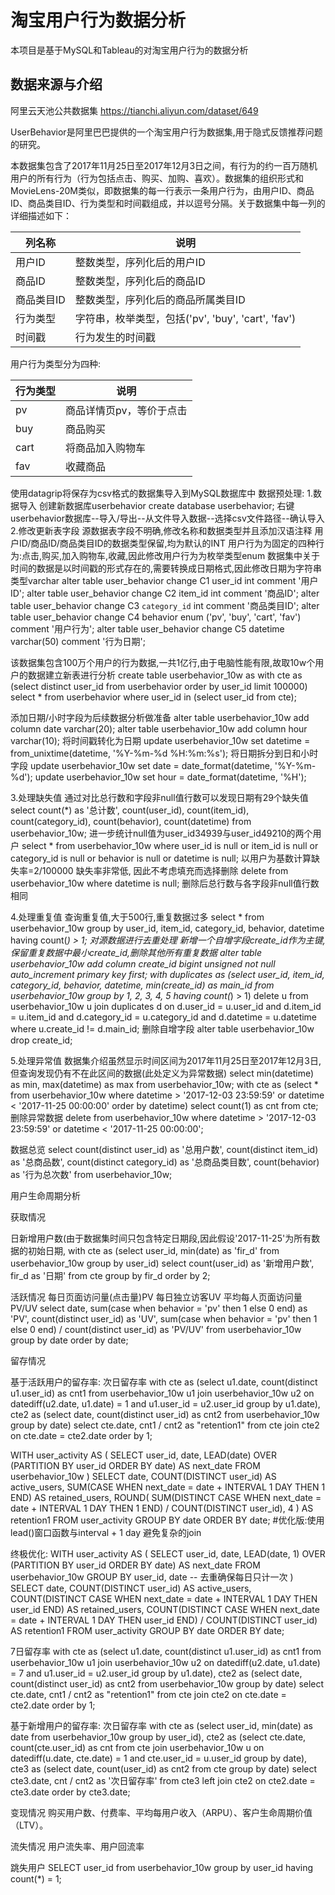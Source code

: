 # 淘宝用户行为数据分析

本项目是基于MySQL和Tableau的对淘宝用户行为的数据分析


## 数据来源与介绍

阿里云天池公共数据集 https://tianchi.aliyun.com/dataset/649

UserBehavior是阿里巴巴提供的一个淘宝用户行为数据集,用于隐式反馈推荐问题的研究。

本数据集包含了2017年11月25日至2017年12月3日之间，有行为的约一百万随机用户的所有行为（行为包括点击、购买、加购、喜欢）。数据集的组织形式和MovieLens-20M类似，即数据集的每一行表示一条用户行为，由用户ID、商品ID、商品类目ID、行为类型和时间戳组成，并以逗号分隔。关于数据集中每一列的详细描述如下：

| 列名称 | 说明 | 
|---|---|
| 用户ID | 整数类型，序列化后的用户ID | 
| 商品ID | 整数类型，序列化后的商品ID | 
| 商品类目ID | 整数类型，序列化后的商品所属类目ID| 
| 行为类型 |字符串，枚举类型，包括('pv', 'buy', 'cart', 'fav')| 
| 时间戳 | 行为发生的时间戳| 

用户行为类型分为四种:

| 行为类型 | 说明 | 
|---|---|
| pv | 商品详情页pv，等价于点击 | 
| buy | 商品购买 | 
| cart | 将商品加入购物车| 
| fav |收藏商品|

使用datagrip将保存为csv格式的数据集导入到MySQL数据库中
数据预处理:
1.数据导入
创建新数据库userbehavior
create database userbehavior;
右键userbehavior数据库--导入/导出--从文件导入数据--选择csv文件路径--确认导入
2.修改更新表字段
源数据表字段不明确,修改名称和数据类型并且添加汉语注释
用户ID/商品ID/商品类目ID的数据类型保留,均为默认的INT
用户行为为固定的四种行为:点击,购买,加入购物车,收藏,因此修改用户行为为枚举类型enum
数据集中关于时间的数据是以时间戳的形式存在的,需要转换成日期格式,因此修改日期为字符串类型varchar
alter table user_behavior
    change C1 user_id int comment '用户ID';
alter table user_behavior
    change C2 item_id int comment '商品ID';
alter table user_behavior
    change C3 `category_id` int comment '商品类目ID';
alter table user_behavior
    change C4 behavior enum ('pv', 'buy', 'cart', 'fav') comment '用户行为';
alter table user_behavior
    change C5 datetime varchar(50) comment '行为日期';

该数据集包含100万个用户的行为数据,一共1亿行,由于电脑性能有限,故取10w个用户的数据建立新表进行分析
create table userbehavior_10w as
with cte as (select distinct user_id from userbehavior order by user_id limit 100000)
select *
from userbehavior
where user_id in (select user_id from cte);

添加日期/小时字段为后续数据分析做准备
alter table userbehavior_10w
    add column date varchar(20);
alter table userbehavior_10w
    add column hour varchar(10);
将时间戳转化为日期
update userbehavior_10w
set datetime = from_unixtime(datetime, '%Y-%m-%d %H:%m:%s');
将日期拆分到日和小时字段
update userbehavior_10w
set date = date_format(datetime, '%Y-%m-%d');
update userbehavior_10w
set hour = date_format(datetime, '%H');

3.处理缺失值
通过对比总行数和字段非null值行数可以发现日期有29个缺失值
select count(*) as '总计数',
       count(user_id),
       count(item_id),
       count(category_id),
       count(behavior),
       count(datetime)
from userbehavior_10w;
进一步统计null值为user_id34939与user_id49210的两个用户
select *
from userbehavior_10w
where user_id is null
   or item_id is null
   or category_id is null
   or behavior is null
   or datetime is null;
以用户为基数计算缺失率=2/100000 缺失率非常低, 因此不考虑填充而选择删除
delete
from userbehavior_10w
where datetime is null;
删除后总行数与各字段非null值行数相同

4.处理重复值
查询重复值,大于500行,重复数据过多
select *
from userbehavior_10w
group by user_id, item_id, category_id, behavior, datetime
having count(*) > 1;
对源数据进行去重处理
新增一个自增字段create_id作为主键,保留重复数据中最小create_id,删除其他所有重复数据
alter table userbehavior_10w
    add column create_id bigint unsigned not null auto_increment primary key first;
with duplicates as (select user_id, item_id, category_id, behavior, datetime, min(create_id) as main_id
                    from userbehavior_10w
                    group by 1, 2, 3, 4, 5
                    having count(*) > 1)
delete u
from userbehavior_10w u
         join duplicates d on d.user_id = u.user_id and d.item_id = u.item_id and d.category_id = u.category_id and
                              d.datetime = u.datetime
where u.create_id != d.main_id;
删除自增字段
alter table userbehavior_10w
    drop create_id;

5.处理异常值
数据集介绍虽然显示时间区间为2017年11月25日至2017年12月3日,但查询发现仍有不在此区间的数据(此处定义为异常数据)
select min(datetime) as min, max(datetime) as max
from userbehavior_10w;
with cte as (select *
             from userbehavior_10w
             where datetime > '2017-12-03 23:59:59'
                or datetime < '2017-11-25 00:00:00'
             order by datetime)
select count(1) as cnt
from cte;
删除异常数据
delete
from userbehavior_10w
where datetime > '2017-12-03 23:59:59'
   or datetime < '2017-11-25 00:00:00';


数据总览
select count(distinct user_id)     as '总用户数',
       count(distinct item_id)     as '总商品数',
       count(distinct category_id) as '总商品类目数',
       count(behavior)             as '行为总次数'
from userbehavior_10w;

用户生命周期分析

获取情况

日新增用户数(由于数据集时间只包含特定日期段,因此假设'2017-11-25'为所有数据的初始日期,
with cte as (select user_id, min(date) as 'fir_d' from userbehavior_10w group by user_id)
select count(user_id) as '新增用户数',  fir_d as '日期' from cte group by fir_d order by 2;

活跃情况
每日页面访问量(点击量)PV
每日独立访客UV
平均每人页面访问量PV/UV
select date,
       sum(case when behavior = 'pv' then 1 else 0 end)                           as 'PV',
       count(distinct user_id)                                                    as 'UV',
       sum(case when behavior = 'pv' then 1 else 0 end) / count(distinct user_id) as 'PV/UV'
from userbehavior_10w
group by date
order by date;

留存情况

基于活跃用户的留存率:
次日留存率
with cte as (select u1.date, count(distinct u1.user_id) as cnt1
             from userbehavior_10w u1
                      join userbehavior_10w u2 on datediff(u2.date, u1.date) = 1 and u1.user_id = u2.user_id
             group by u1.date),
     cte2 as (select date, count(distinct user_id) as cnt2 from userbehavior_10w group by date)
select cte.date, cnt1 / cnt2 as "retention1"
from cte
         join cte2 on cte.date = cte2.date
order by 1;


WITH user_activity AS (
  SELECT
    user_id,
    date,
    LEAD(date) OVER (PARTITION BY user_id ORDER BY date) AS next_date
  FROM userbehavior_10w
)
SELECT
  date,
  COUNT(DISTINCT user_id) AS active_users,
  SUM(CASE
    WHEN next_date = date + INTERVAL 1 DAY THEN 1
  END) AS retained_users,
  ROUND(
   SUM(DISTINCT CASE
      WHEN next_date = date + INTERVAL 1 DAY THEN 1
    END) / COUNT(DISTINCT user_id),
    4
  ) AS retention1
FROM user_activity
GROUP BY date
ORDER BY date;
#优化版:使用lead()窗口函数与interval + 1 day 避免复杂的join

终极优化:
WITH user_activity AS (
  SELECT
    user_id,
    date,
    LEAD(date, 1) OVER (PARTITION BY user_id ORDER BY date) AS next_date
  FROM userbehavior_10w
  GROUP BY user_id, date  -- 去重确保每日只计一次
)
SELECT
  date,
  COUNT(DISTINCT user_id) AS active_users,
  COUNT(DISTINCT CASE
    WHEN next_date = date + INTERVAL 1 DAY THEN user_id
  END) AS retained_users,
  COUNT(DISTINCT CASE
    WHEN next_date = date + INTERVAL 1 DAY THEN user_id
  END) / COUNT(DISTINCT user_id) AS retention1
FROM user_activity
GROUP BY date
ORDER BY date;



7日留存率
with cte as (select u1.date, count(distinct u1.user_id) as cnt1
             from userbehavior_10w u1
                      join userbehavior_10w u2 on datediff(u2.date, u1.date) = 7 and u1.user_id = u2.user_id
             group by u1.date),
     cte2 as (select date, count(distinct user_id) as cnt2 from userbehavior_10w group by date)
select cte.date, cnt1 / cnt2 as "retention1"
from cte
         join cte2 on cte.date = cte2.date
order by 1;

基于新增用户的留存率:
次日留存率
with cte as (select user_id, min(date) as date from userbehavior_10w group by user_id),
     cte2 as (select cte.date, count(cte.user_id) as cnt
              from cte
                       join userbehavior_10w u on datediff(u.date, cte.date) = 1 and cte.user_id = u.user_id
              group by date),
     cte3 as (select date, count(user_id) as cnt2 from cte group by date)
select cte3.date, cnt / cnt2 as '次日留存率'
from cte3
         left join cte2 on cte2.date = cte3.date
order by cte3.date;

变现情况
购买用户数、付费率、平均每用户收入（ARPU）、客户生命周期价值（LTV）。

流失情况
用户流失率、用户回流率

跳失用户
SELECT user_id from userbehavior_10w group by user_id having count(*) = 1;

